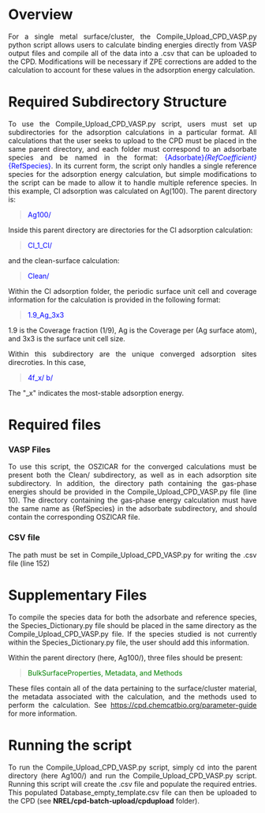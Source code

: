 # Overview
<div style="text-align: justify">For a single metal surface/cluster, the Compile_Upload_CPD_VASP.py python script allows users to calculate binding energies directly from VASP output files and compile all of the data into a .csv that can be uploaded to the CPD. Modifications will be necessary if ZPE corrections are added to the calculation to account for these values in the adsorption energy calculation.

# Required Subdirectory Structure
To use the Compile_Upload_CPD_VASP.py script, users must set up subdirectories for the adsorption calculations in a particular format. All calculations that the user seeks to upload to the CPD must be placed in the same parent directory, and each folder must correspond to an adsorbate species and be named in the format: <span style="color:blue">{Adsorbate}_{RefCoefficient}_{RefSpecies}</span>. In its current form, the script only handles a single reference species for the adsorption energy calculation, but simple modifications to the script can be made to allow it to handle multiple reference species. In this example, Cl adsorption was calculated on Ag(100). The parent directory is:

><span style="color:blue">Ag100/

Inside this parent directory are directories for the Cl adsorption calculation:
><span style="color:blue">Cl_1_Cl/

and the clean-surface calculation:
><span style="color:blue">Clean/
        
Within the Cl adsorption folder, the periodic surface unit cell and coverage information for the calculation is provided in the following format:
><span style="color:blue">1.9_Ag_3x3
        
1.9 is the Coverage fraction (1/9), Ag is the Coverage per (Ag surface atom), and 3x3 is the surface unit cell size.
        
Within this subdirectory are the unique converged adsorption sites direcroties. In this case,
><span style="color:blue">4f_x/ b/
        
The "_x" indicates the most-stable adsorption energy.

# Required files
### VASP Files
To use this script, the OSZICAR for the converged calculations must be present both the Clean/ subdirectory, as well as in each adsorption site subdirectory. In addition, the directory path containing the gas-phase energies should be provided in the Compile_Upload_CPD_VASP.py file (line 10). The directory containing the gas-phase energy calculation must have the same name as {RefSpecies} in the adsorbate subdirectory, and should contain the corresponding OSZICAR file.

### CSV file
The path must be set in Compile_Upload_CPD_VASP.py for writing the .csv file (line 152)

# Supplementary Files
To compile the species data for both the adsorbate and reference species, the Species_Dictionary.py file should be placed in the same directory as the Compile_Upload_CPD_VASP.py file. If the species studied is not currently within the Species_Dictionary.py file, the user should add this information.
        
Within the parent directory (here, Ag100/), three files should be present:
><span style="color:green">BulkSurfaceProperties, Metadata, and Methods

These files contain all of the data pertaining to the surface/cluster material, the metadata associated with the calculation, and the methods used to perform the calculation. See https://cpd.chemcatbio.org/parameter-guide for more information.
        
# Running the script
To run the Compile_Upload_CPD_VASP.py script, simply cd into the parent directory (here Ag100/) and run the Compile_Upload_CPD_VASP.py script. Running this script will create the .csv file and populate the required entries. This populated Database_empty_template.csv file can then be uploaded to the CPD (see **NREL/cpd-batch-upload/cpdupload** folder).

</div>
